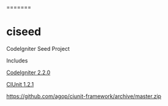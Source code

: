 =======
# ciseed

CodeIgniter Seed Project

Includes

[CodeIgniter 2.2.0](https://ellislab.com/asset/ci_download_files/CodeIgniter_2.2.0.zip)

[CIUnit 1.2.1](https://github.com/destructivecreator/ciunit-framework)

https://github.com/agop/ciunit-framework/archive/master.zip